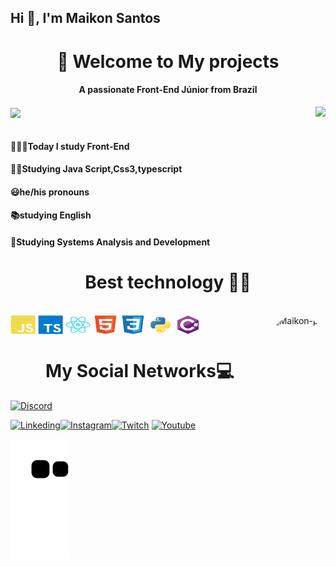 ## Hi 👋, I'm Maikon Santos
<h1 align="center">🦋 Welcome to My projects </h1>
<h4 align="center">A passionate Front-End Júnior from Brazil</h4>

<div>
  
   <img align="center" src="https://github-readme-stats.vercel.app/api?username=DevMaikon1997&show_icons=True&theme=great-gatsby&include_all_commits=true&count_private=true"/>
  <img align="right" height="180em" src="https://github-readme-stats.vercel.app/api/top-langs/?username=DevMaikon1997&layout=compact&langs_count=16&theme=great-gatsby"/>
</div>
<br>
  

<h4>👨🏽‍🎓Today I study Front-End</h4>
<h4>👩‍💻Studying Java Script,Css3,typescript</h4>
<h4>😃he/his pronouns</h4>
<h4>📚studying English</h4>
<h4>🚀Studying Systems Analysis and Development</h4>

  
</div>

 <h1 align="center">Best technology 👨‍💻</h1>
<div style="display: inline_block"><br>
  <img align="center" alt="Maikon-Js" height="30" width="40" src="https://raw.githubusercontent.com/devicons/devicon/master/icons/javascript/javascript-plain.svg">
  <img align="center" alt="Maikon-Ts" height="30" width="40" src="https://raw.githubusercontent.com/devicons/devicon/master/icons/typescript/typescript-plain.svg">
 <img align="center" alt="Maikon-React" height="30" width="40" src="https://raw.githubusercontent.com/devicons/devicon/master/icons/react/react-original.svg">
  <img align="center" alt="Maikon-HTML" height="30" width="40" src="https://raw.githubusercontent.com/devicons/devicon/master/icons/html5/html5-original.svg">
  <img align="center" alt="Maikon-CSS" height="30" width="40" src="https://raw.githubusercontent.com/devicons/devicon/master/icons/css3/css3-original.svg">
  <img align="center" alt="Maikon-Python" height="30" width="40" src="https://raw.githubusercontent.com/devicons/devicon/master/icons/python/python-original.svg">
  <img align="center" alt="Maikon-Csharp" height="30" width="40" src="https://raw.githubusercontent.com/devicons/devicon/master/icons/csharp/csharp-original.svg">
  <img align="right" alt="Maikon-pic" height="150" style="border-radius:50px;" src="https://i.picasion.com/pic92/75ead6f6694ed179a670ace392d9976b.gif">
	
</div>
  
 
<div> 

<h1 align="center">My Social Networks💻</h1>
 
 [![Discord](https://img.shields.io/badge/Discord-7289DA?style=for-the-badge&logo=discord&logoColor=white)](https://discord.com/channels/@me)

[![Linkeding](https://img.shields.io/badge/LinkedIn-0077B5?style=for-the-badge&logo=linkedin&logoColor=white)](https://www.linkedin.com/in/maikon-pereira-dos-santos-164b50207/)[![Instagram](https://img.shields.io/badge/Instagram-E4405F?style=for-the-badge&logo=instagram&logoColor=white)](https://www.instagram.com/maikonpereira97/)[![Twitch](https://img.shields.io/badge/Twitch-9146FF?style=for-the-badge&logo=twitch&logoColor=white)](https://www.twitch.tv/devmaikon)
[![Youtube](https://img.shields.io/badge/YouTube-FF0000?style=for-the-badge&logo=youtube&logoColor=white
)](https://www.youtube.com/channel/UClw23SOW9zdnEyb-LmX_9Rw)


 ![snake gif](https://github.com/DevMaikon1997/DevMaikon1997/blob/output/github-contribution-grid-snake.svg)

